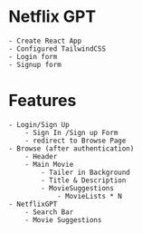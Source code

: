 # Netflix GPT

    - Create React App
    - Configured TailwindCSS
    - Login form
    - Signup form


# Features
    - Login/Sign Up
        - Sign In /Sign up Form
        - redirect to Browse Page
    - Browse (after authentication)
        - Header
        - Main Movie
            - Tailer in Background
            - Title & Description
            - MovieSuggestions
                - MovieLists * N
    - NetflixGPT
        - Search Bar
        - Movie Suggestions